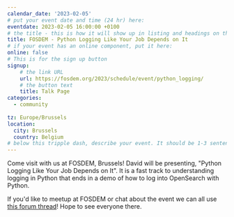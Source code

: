 ```yaml
---
calendar_date: '2023-02-05'
# put your event date and time (24 hr) here:
eventdate: 2023-02-05 16:00:00 +0100
# the title - this is how it will show up in listing and headings on the site:
title: FOSDEM - Python Logging Like Your Job Depends on It
# if your event has an online component, put it here:
online: false
# This is for the sign up button
signup:
    # the link URL
    url: https://fosdem.org/2023/schedule/event/python_logging/
    # the button text
    title: Talk Page
categories:
  - community
  
tz: Europe/Brussels
location:
  city: Brussels
  country: Belgium
# below this tripple dash, describe your event. It should be 1-3 sentences
---
```


Come visit with us at FOSDEM, Brussels! David will be presenting, "Python Logging Like Your Job Depends on It". It is a fast track to understanding logging in Python that ends in a demo of how to log into OpenSearch with Python.

If you'd like to meetup at FOSDEM or chat about the event we can all use [this forum thread](https://forum.opensearch.org/t/fosdem-2023-thread/12102)! Hope to see everyone there. 
